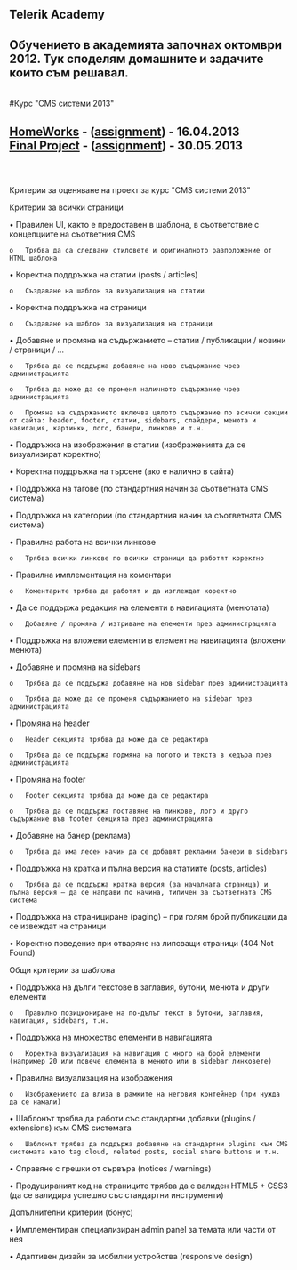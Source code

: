 Telerik Academy<br/>
---
Обучението в академията започнах октомври 2012. Тук споделям домашните и задачите които съм решавал.<br/>
---
<br/>
#Курс "CMS системи 2013"<br/>

[HomeWorks](https://github.com/kancho-kanchev/Telerik/tree/master/CMS%20Systems) - ([assignment](https://github.com/kancho-kanchev/Telerik/blob/master/CMS%20Systems/README.md)) - 16.04.2013<br/>
[Final Project](https://github.com/kancho-kanchev/Telerik-CMS-Course-2013-Final-Project) - ([assignment](https://github.com/kancho-kanchev/Telerik-CMS-Course-2013-Final-Project/tree/master/Project-2)) - 30.05.2013<br/>
<br/>
---
<br/>
Критерии за оценяване на проект за курс "CMS системи 2013"

Критерии за всички страници

•	Правилен UI, както е предоставен в шаблона, в съответствие с концепциите на съответния CMS

	o	Трябва да са следвани стиловете и оригиналното разположение от HTML шаблона

•	Коректна поддръжка на статии (posts / articles)

	o	Създаване на шаблон за визуализация на статии

•	Коректна поддръжка на страници

	o	Създаване на шаблон за визуализация на страници

•	Добавяне и промяна на съдържанието – статии / публикации / новини / страници / …

	o	Трябва да се поддържа добавяне на ново съдържание чрез администрацията

	o	Трябва да може да се променя наличното съдържание чрез администрацията

	o	Промяна на съдържанието включва цялото съдържание по всички секции от сайта: header, footer, статии, sidebars, слайдери, менюта и навигация, картинки, лого, банери, линкове и т.н.
	
•	Поддръжка на изображения в статии (изображенията да се визуализират коректно)

•	Коректна поддръжка на търсене (ако е налично в сайта)

•	Поддръжка на тагове (по стандартния начин за съответната CMS система)

•	Поддръжка на категории (по стандартния начин за съответната CMS система)

•	Правилна работа на всички линкове

	o	Трябва всички линкове по всички страници да работят коректно

•	Правилна имплементация на коментари

	o	Коментарите трябва да работят и да изглеждат коректно

•	Да се поддържа редакция на елементи в навигацията (менютата)

	o	Добавяне / промяна / изтриване на елементи през администрацията

•	Поддръжка на вложени елементи в елемент на навигацията (вложени менюта)

•	Добавяне и промяна на sidebars

	o	Трябва да се поддържа добавяне на нов sidebar през администрацията

	o	Трябва да може да се променя съдържанието на sidebar през администрацията

•	Промяна на header

	o	Header секцията трябва да може да се редактира

	o	Трябва да се поддържа подмяна на логото и текста в хедъра през администрацията

•	Промяна на footer

	o	Footer секцията трябва да може да се редактира

	o	Трябва да се поддържа поставяне на линкове, лого и друго съдържание във footer секцията през администрацията

•	Добавяне на банер (реклама)

	o	Трябва да има лесен начин да се добавят рекламни банери в sidebars

•	Поддръжка на кратка и пълна версия на статиите (posts, articles)

	o	Трябва да се поддържа кратка версия (за началната страница) и пълна версия – да се направи по начина, типичен за съответната CMS система

•	Поддръжка на странициране (paging) – при голям брой публикации да се извеждат на страници

•	Коректно поведение при отваряне на липсващи страници (404 Not Found)

Общи критерии за шаблона

•	Поддръжка на дълги текстове в заглавия, бутони, менюта и други елементи

	o	Правилно позициониране на по-дълъг текст в бутони, заглавия, навигация, sidebars, т.н.

•	Поддръжка на множество елементи в навигацията

	o	Коректна визуализация на навигация с много на брой елементи (например 20 или повече елемента в менюто или в sidebar линковете)

•	Правилна визуализация на изображения 

	o	Изображението да влиза в рамките на неговия контейнер (при нужда да се намали)

•	Шаблонът трябва да работи със стандартни добавки (plugins / extensions) към CMS системата

	o	Шаблонът трябва да поддържа добавяне на стандартни plugins към CMS системата като tag cloud, related posts, social share buttons и т.н.

•	Справяне с грешки от сървъра (notices / warnings)

•	Продуцираният код на страниците трябва да е валиден HTML5 + CSS3 (да се валидира успешно със стандартни инструменти)

Допълнителни критерии (бонус)

•	Имплементиран специализиран admin panel за темата или части от нея

•	Адаптивен дизайн за мобилни устройства (responsive design)

